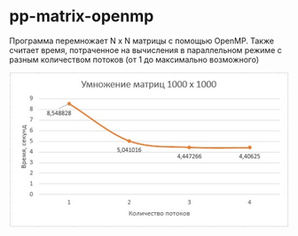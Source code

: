 # pp-matrix-openmp

Программа перемножает N x N матрицы с помощью OpenMP. Также считает время, потраченное на вычисления в параллельном режиме с разным количеством потоков (от 1 до максимально возможного)

![Сравнение времени работы программы с разным количеством потоков](https://github.com/nunam-ru/pp-matrix-openmp/blob/master/results.png?raw=true)
